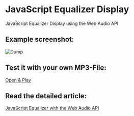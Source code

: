 # JavaScript Equalizer Display

JavaScript Equalizer Display using the Web Audio API

## Example screenshot:

![Dump](https://github.com/orangeable/javascript-equalizer/blob/master/example.gif?raw=true)

## Test it with your own MP3-File:

[Open & Play](https://alexus2033.github.io/javascript-equalizer)

## Read the detailed article:

[JavaScript Equalizer with the Web Audio API](https://orangeable.com/javascript/equalizer-web-audio-api)

